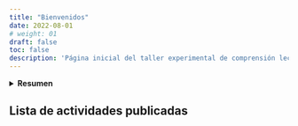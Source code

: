 ```yaml
---
title: "Bienvenidos"
date: 2022-08-01
# weight: 01
draft: false
toc: false
description: 'Página inicial del taller experimental de comprensión lectora "Mejores Lectores".'
---
```



<details>
<summary><strong>Resumen</strong></summary>
<p>
A través de 40 lecciones de una hora, los estudiantes realizarán la lectura de la novela "Peter Pan y Wendy". Lección tras lección aprenderán a reconocer los elementos importantes en un texto y practicarán las diferentes estrategias que pueden emplear para mejorar su comprensión lectora.  

El taller progresa de forma gradual, partiendo de la conciencia léxica y la conciencia sintáctica hasta llegar a estrategias avanzadas de comprensión lectora y toma de notas.

Este curso ha sido creado como parte del proyecto de investigación sobre multimedia, interactividades en línea y comprensión lectora, en el marco de la Maestría en Diseño y Gestión de Escenarios Virtuales de Aprendizaje, de la Universidad de La Salle, Bogotá.
</p>  
</details>

## Lista de actividades publicadas
